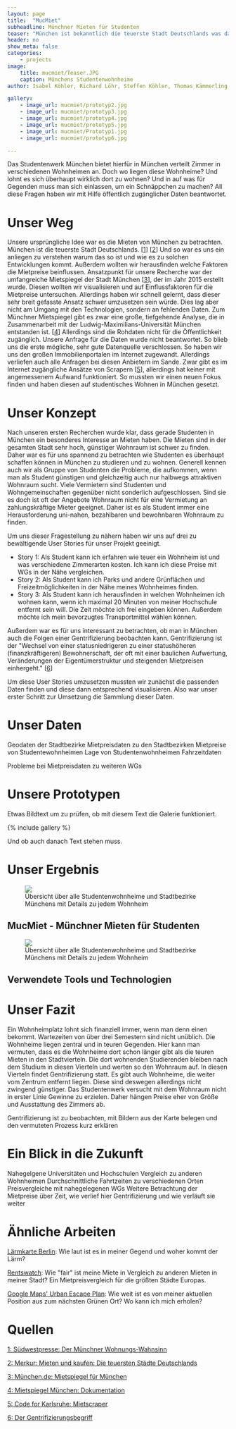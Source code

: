 ```yaml
---
layout: page
title:  "MucMiet"
subheadline: Münchner Mieten für Studenten
teaser: "München ist bekanntlich die teuerste Stadt Deutschlands was das Wohnen angeht. Gleichzeitig ist München eine Großstadt mit vielen Universitäten und Hochschulen. Wie kann man es sich also als Student leisten in einer solch teuren Stadt zu wohnen?"
header: no
show_meta: false
categories:
    - projects
image:
    title: mucmiet/Teaser.JPG
    caption: Münchens Studentenwohnheime
author: Isabel Köhler, Richard Löhr, Steffen Köhler, Thomas Kämmerling

gallery:
    - image_url: mucmiet/prototyp2.jpg
    - image_url: mucmiet/prototyp3.jpg
    - image_url: mucmiet/prototyp4.jpg
    - image_url: mucmiet/prototyp5.jpg
    - image_url: mucmiet/Prototyp1.jpg
    - image_url: mucmiet/prototyp6.jpg

---
```


Das Studentenwerk München bietet hierfür in München verteilt Zimmer in verschiedenen Wohnheimen an. Doch wo liegen diese Wohnheime? Und lohnt es sich überhaupt wirklich dort zu wohnen? Und in auf was für Gegenden muss man sich einlassen, um ein Schnäppchen zu machen? All diese Fragen haben wir mit Hilfe öffentlich zugänglicher Daten beantwortet.

# Unser Weg

Unsere ursprüngliche Idee war es die Mieten von München zu betrachten. München ist die teuerste Stadt Deutschlands. [[1](http://www.swp.de/ulm/nachrichten/politik/der-muenchner-wohnungs-wahnsinn-14301249.html)] [[2](https://www.merkur.de/lokales/muenchen/stadt-muenchen/mieten-und-kaufen-teuersten-staedte-deutschlands-6883818.html)] Und so war es uns ein anliegen zu verstehen warum das so ist und wie es zu solchen Entwicklungen kommt. Außerdem wollten wir herausfinden welche Faktoren die Mietpreise beinflussen.
Ansatzpunkt für unsere Recherche war der umfangreiche Mietspiegel der Stadt München [[3](https://www.muenchen.de/rathaus/Stadtverwaltung/Sozialreferat/Wohnungsamt/Mietspiegel.html#mietspiegel-fr-mnchen-2015_0)], der im Jahr 2015 erstellt wurde. Diesen wollten wir visualisieren und auf Einflussfaktoren für die Mietpreise untersuchen.
Allerdings haben wir schnell gelernt, dass dieser sehr breit gefasste Ansatz schwer umzusetzen sein würde. Dies lag aber nicht am Umgang mit den Technologien, sondern an fehlenden Daten. Zum Münchner Mietspiegel gibt es zwar eine große, tiefgehende Analyse, die in Zusammenarbeit mit der Ludwig-Maximilians-Universität München entstanden ist. [[4](http://www.mietspiegel-muenchen.de/2015/berechnungsprogramm/dokumentation/Dokumentation_MS15.pdf)] Allerdings sind die Rohdaten nicht für die Öffentlichkeit zugänglich. Unsere Anfrage für die Daten wurde nicht beantwortet. So blieb uns die erste mögliche, sehr gute Datenquelle verschlossen.
So haben wir uns den großen Immobilienportalen im Internet zugewandt. Allerdings verliefen auch alle Anfragen bei diesen Anbietern im Sande. Zwar gibt es im Internet zugängliche Ansätze von Scrapern [[5](https://github.com/CodeforKarlsruhe/mietmap-scraper)], allerdings hat keiner mit angemessenem Aufwand funktioniert. So mussten wir einen neuen Fokus finden und haben diesen auf studentisches Wohnen in München gesetzt.

# Unser Konzept

Nach unseren ersten Recherchen wurde klar, dass gerade Studenten in München ein besonderes Interesse an Mieten haben. Die Mieten sind in der gesamten Stadt sehr hoch, günstiger Wohnraum ist schwer zu finden. Daher war es für uns spannend zu betrachten wie Studenten es überhaupt schaffen können in München zu studieren und zu wohnen. Generell kennen auch wir als Gruppe von Studenten die Probleme, die aufkommen, wenn man als Student günstigen und gleichzeitig auch nur halbwegs attraktiven Wohnraum sucht. Viele Vermietern sind Studenten und Wohngemeinschaften gegenüber nicht sonderlich aufgeschlossen. Sind sie es doch ist oft der Angebote Wohnraum nicht für eine Vermietung an zahlungskräftige Mieter geeignet. Daher ist es als Student immer eine Herausforderung uni-nahen, bezahlbaren und bewohnbaren Wohnraum zu finden.

Um uns dieser Fragestellung zu nähern haben wir uns auf drei zu bewältigende User Stories für unser Projekt geeinigt.

* Story 1: Als Student kann ich erfahren wie teuer ein Wohnheim ist und was verschiedene Zimmerarten kosten. Ich kann ich diese Preise mit WGs in der Nähe vergleichen.
* Story 2: Als Student kann ich Parks und andere Grünflächen und Freizeitmöglichkeiten in der Nähe meines Wohnheimes finden.
* Story 3: Als Student kann ich herausfinden in welchen Wohnheimen ich wohnen kann, wenn ich maximal 20 Minuten von meiner Hochschule entfernt sein will. Die Zeit möchte ich frei eingeben können. Außerdem möchte ich mein bevorzugtes Transportmittel wählen können.

Außerdem war es für uns interessant zu betrachten, ob man in München auch die Folgen einer Gentrifizierung beobachten kann.  Gentrifizierung ist der "Wechsel von einer statusniedrigeren zu einer statushöheren (finanzkräftigeren) Bewohnerschaft, der oft mit einer baulichen Aufwertung, Veränderungen der Eigentümerstruktur und steigenden Mietpreisen einhergeht." [[6](https://difu.de/publikationen/difu-berichte-42011/was-ist-eigentlich-gentrifizierung.html)]

Um diese User Stories umzusetzen mussten wir zunächst die passenden Daten finden und diese dann entsprechend visualisieren. Also war unser erster Schritt zur Umsetzung die Sammlung dieser Daten.

# Unser Daten

Geodaten der Stadtbezirke
Mietpreisdaten zu den Stadtbezirken
Mietpreise von Studentewohnheimen
Lage von Studentenwohnheimen
Fahrzeitdaten

Probleme bei Mietpreisdaten zu weiteren WGs

# Unsere Prototypen

Etwas Bildtext um zu prüfen, ob mit diesem Text die Galerie funktioniert.

{% include gallery %}

Und ob auch danach Text stehen muss.

# Unser Ergebnis

<figure>
 <img src="{{ site.urlimg }}/mucmiet/animation.gif" />
   <figcaption >Übersicht über alle Studentenwohnheime und Stadtbezirke Münchens mit Details zu jedem Wohnheim</figcaption>
</figure>

## MucMiet - Münchner Mieten für Studenten

<figure>
 <img src="{{ site.urlimg }}/mucmiet/overview.jpg" />
   <figcaption >Übersicht über alle Studentenwohnheime und Stadtbezirke Münchens mit Details zu jedem Wohnheim</figcaption>
</figure>

## Verwendete Tools und Technologien

# Unser Fazit

Ein Wohnheimplatz lohnt sich finanziell immer, wenn man denn einen bekommt. Wartezeiten von über drei Semestern sind nicht unüblich. Die Wohnheime liegen zentral und in teuren Gegenden. Hier kann man vermuten, dass es die Wohnheime dort schon länger gibt als die teuren Mieten in den Stadtvierteln. Die dort wohnenden Studierenden bleiben nach dem Studium in diesen Vierteln und werten so den Wohnraum auf. In diesen Vierteln findet Gentrifizierung statt. Es  gibt auch Wohnheime, die weiter vom Zentrum entfernt liegen. Diese sind deswegen allerdings nicht zwingend günstiger. Das Studentenwerk versucht mit dem Wohnraum nicht in erster Linie Gewinne zu erzielen. Daher hängen Preise eher von Größe und Ausstattung des Zimmers ab.

Gentrifizierung ist zu beobachten, mit Bildern aus der Karte belegen und den vermuteten Prozess kurz erklären

# Ein Blick in die Zukunft

Nahegelgene Universitäten und Hochschulen
Vergleich zu anderen Wohnheimen
Durchschnittliche Fahrtzeiten zu verschiedenen Orten
Preisvergleiche mit nahegelegenen WGs
Weitere Betrachtung der Mietpreise über Zeit, wie verlief hier Gentrifizierung und wie verläuft sie weiter

# Ähnliche Arbeiten

[Lärmkarte Berlin](http://interaktiv.morgenpost.de/laermkarte-berlin/): Wie laut ist es in meiner Gegend und woher kommt der Lärm?

[Rentswatch](http://www.rentswatch.com/#!/): Wie "fair" ist meine Miete in Vergleich zu anderen Mieten in meiner Stadt? Ein Mietpreisvergleich für die größten Städte Europas.

[Google Maps' Urban Escape Plan](https://www.thinkwithgoogle.com/campaigns/google-maps-urban-escape-plan.html): Wie weit ist es von meiner aktuellen Position aus zum nächsten Grünen Ort? Wo kann ich mich erholen?

# Quellen

[1: Südwestpresse: Der Münchner Wohnungs-Wahnsinn](http://www.swp.de/ulm/nachrichten/politik/der-muenchner-wohnungs-wahnsinn-14301249.html)

[2: Merkur: Mieten und kaufen: Die teuersten Städte Deutschlands](https://www.merkur.de/lokales/muenchen/stadt-muenchen/mieten-und-kaufen-teuersten-staedte-deutschlands-6883818.html)

[3: München.de: Mietspiegel für München](https://www.muenchen.de/rathaus/Stadtverwaltung/Sozialreferat/Wohnungsamt/Mietspiegel.html#mietspiegel-fr-mnchen-2015_0)

[4: Mietspiegel München: Dokumentation](http://www.mietspiegel-muenchen.de/2015/berechnungsprogramm/dokumentation/Dokumentation_MS15.pdf)

[5: Code for Karlsruhe: Mietscraper](https://github.com/CodeforKarlsruhe/mietmap-scraper)

[6: Der Gentrifizierungsbegriff](https://difu.de/publikationen/difu-berichte-42011/was-ist-eigentlich-gentrifizierung.html)
